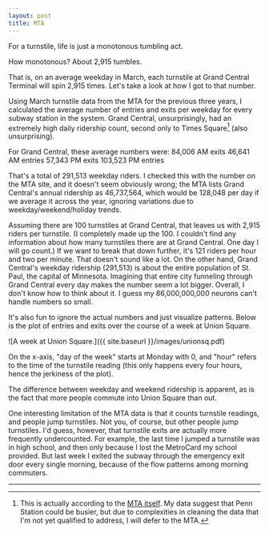 ```yaml
---
layout: post
title: MTA
---
```


For a turnstile, life is just a monotonous tumbling act.

How monotonous? About 2,915 tumbles.

That is, on an average weekday in March, each turnstile at Grand Central Terminal will spin 2,915 times. Let's take a look at how I got to that number.

Using March turnstile data from the MTA for the previous three years, I calculated the average number of entries and exits per weekday for every subway station in the system. Grand Central, unsurprisingly, had an extremely high daily ridership count, second only to Times Square[^asterisk] (also unsurprising).

For Grand Central, these average numbers were:
84,006 AM exits
46,641 AM entries
57,343 PM exits
103,523 PM entries

That's a total of 291,513 weekday riders. I checked this with the number on the MTA site, and it doesn't seem obviously wrong; the MTA lists Grand Central's annual ridership as 46,737,564, which would be 128,048 per day if we average it across the year, ignoring variations due to weekday/weekend/holiday trends.

Assuming there are 100 turnstiles at Grand Central, that leaves us with 2,915 riders per turnstile. (I completely made up the 100. I couldn't find any information about how many turnstiles there are at Grand Central. One day I will go count.) If we want to break that down further, it's 121 riders per hour and two per minute. That doesn't sound like a lot. On the other hand, Grand Central's weekday ridership (291,513) is about the entire population of St. Paul, the capital of Minnesota. Imagining that entire city funneling through Grand Central every day makes the number seem a lot bigger. Overall, I don't know how to think about it. I guess my 86,000,000,000 neurons can't handle numbers so small.

It's also fun to ignore the actual numbers and just visualize patterns. Below is the plot of entries and exits over the course of a week at Union Square.

![A week at Union Square.]({{ site.baseurl }}/images/unionsq.pdf)

On the x-axis, "day of the week" starts at Monday with 0, and "hour" refers to the time of the turnstile reading (this only happens every four hours, hence the jerkiness of the plot).

The difference between weekday and weekend ridership is apparent, as is the fact that more people commute into Union Square than out.

One interesting limitation of the MTA data is that it counts turnstile readings, and people jump turnstiles. Not you, of course, but other people jump turnstiles. I'd guess, however, that turnstile exits are actually more frequently undercounted. For example, the last time I jumped a turnstile was in high school, and then only because I lost the MetroCard my school provided. But last week I exited the subway through the emergency exit door every single morning, because of the flow patterns among morning commuters.

---

[^asterisk]: This is actually according to the [MTA itself](http://web.mta.info/nyct/facts/ffsubway.htm). My data suggest that Penn Station could be busier, but due to complexities in cleaning the data that I'm not yet qualified to address, I will defer to the MTA.
